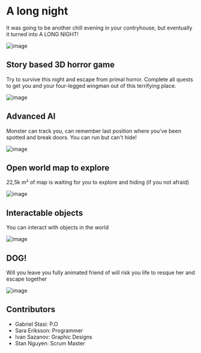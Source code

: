 # A long night
It was going to be another chill evening in your contryhouse, but eventually it turned into A LONG NIGHT!

![image](https://github.com/TotoriYoyori/a-long-night/assets/157475603/4d757f4c-9a45-4fe0-997b-bb2402dee56c)

## Story based 3D horror game 
Try to survive this night and escape from primal horror. Complete all quests to get you and your four-legged wingman out of this terrifying place.

![image](https://github.com/TotoriYoyori/a-long-night/assets/157475603/dd3053ea-b80e-4400-b2d5-bd3c2259efda)

## Advanced AI
Monster can track you, can remember last position where you've been spotted and break doors. You can run but can't hide!

![image](https://github.com/TotoriYoyori/a-long-night/assets/157475603/bafac56c-b909-441e-bef1-475461a4caac)

## Open world map to explore
22,5k m² of map is waiting for you to explore and hiding (if you not afraid)

![image](https://github.com/TotoriYoyori/a-long-night/assets/157475603/62b10e79-4ede-4c5a-a195-8f320df5d72d)

## Interactable objects
You can interact with objects in the world

![image](https://github.com/TotoriYoyori/a-long-night/assets/157475603/2decbe5a-cf7d-4682-ae9f-e4792c83c957)

## DOG!
Will you leave you fully animated friend of will risk you life to resque her and escape together

![image](https://github.com/TotoriYoyori/a-long-night/assets/157475603/3e49f3a9-8c24-4fdc-8156-2f4c00f951b6)


## Contributors
- Gabriel Stasi: P.O
- Sara Eriksson: Programmer
- Ivan Sazanov: Graphic Designs
- Stan Nguyen: Scrum Master
